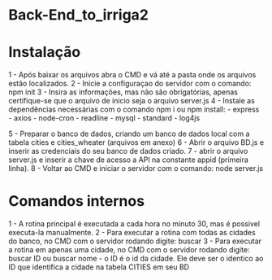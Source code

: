 # Back-End_to_irriga2
# Instalação
1 - Após baixar os arquivos abra o CMD e vá até a pasta onde os arquivos estão localizados.
2 - Inicie a configuraçao do servidor com o comando: npm init
3 - Insira as informações, mas não são obrigatórias, apenas certifique-se que o arquivo de inicio seja o arquivo server.js
4 - Instale as dependências necessárias com o comando npm i ou npm install:
    - express
    - axios
    - node-cron
    - readline
    - mysql
    - standard
    - log4js
    
5 - Preparar o banco de dados, criando um banco de dados local com a tabela cities e cities_wheater (arquivos em anexo)
6 - Abrir o arquivo BD.js e inserir as credenciais do seu banco de dados criado.
7 - abrir o arquivo server.js e inserir a chave de acesso a API na constante appid (primeira linha).
8 - Voltar ao CMD e iniciar o servidor com o comando: node server.js

# Comandos internos
1 - A rotina principal é executada a cada hora no minuto 30, mas é possivel executa-la manualmente.
2 - Para executar a rotina com todas as cidades do banco, no CMD com o servidor rodando digite: buscar
3 - Para executar a rotina em apenas uma cidade, no CMD com o servidor rodando digite: buscar ID ou buscar nome
    - o ID é o id da cidade. Ele deve ser o identico ao ID que identifica a cidade na tabela CITIES em seu BD
    